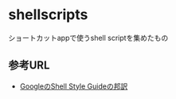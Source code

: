# shellscripts

ショートカットappで使うshell scriptを集めたもの

## 参考URL

- [GoogleのShell Style Guideの邦訳](https://qiita.com/yabeenico/items/72b904d4bb0b6d732a86)

